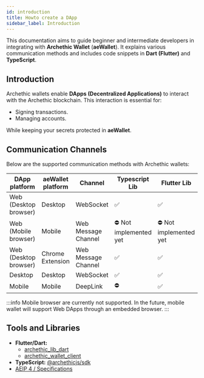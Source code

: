 ```yaml
---
id: introduction
title: Howto create a DApp
sidebar_label: Introduction
---
```



This documentation aims to guide beginner and intermediate developers in integrating with **Archethic Wallet** (**aeWallet**). It explains various communication methods and includes code snippets in **Dart (Flutter)** and **TypeScript**.


## Introduction

Archethic wallets enable **DApps (Decentralized Applications)** to interact with the Archethic blockchain. This interaction is essential for:

- Signing transactions.
- Managing accounts.

While keeping your secrets protected in **aeWallet**.


## Communication Channels

Below are the supported communication methods with Archethic wallets:

| **DApp platform**         | **aeWallet platform**     | **Channel**                   | **Typescript Lib**    | **Flutter Lib**       |
|---------------------------|---------------------------|-------------------------------|-----------------------|-----------------------|
| Web (Desktop browser)     | Desktop                   | WebSocket                     | ✅                    | ✅                     |
| Web (Mobile browser)      | Mobile                    | Web Message Channel           | ⛔️ Not implemented yet| ⛔️ Not implemented yet |
| Web (Desktop browser)     | Chrome Extension          | Web Message Channel           | ✅                    | ✅                     |
| Desktop                   | Desktop                   | WebSocket                     | ✅                    | ✅                     |
| Mobile                    | Mobile                    | DeepLink                      | ⛔️                    | ✅                     |


:::info
Mobile browser are currently not supported. 
In the future, mobile wallet will support Web DApps through an embedded browser.
:::


## Tools and Libraries

- **Flutter/Dart:** 
    - [archethic_lib_dart](https://pub.dev/packages/archethic_lib_dart)
    - [archethic_wallet_client](https://pub.dev/packages/archethic_wallet_client)
- **TypeScript:** [@archethicjs/sdk](https://www.npmjs.com/package/@archethicjs/sdk)
- [AEIP 4 / Specifications](https://github.com/archethic-foundation/aeip/blob/main/AEIP-04.md)
